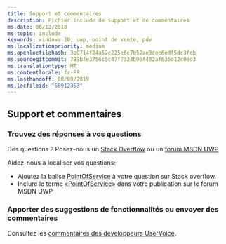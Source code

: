 ```yaml
---
title: Support et commentaires
description: Fichier include de support et de commentaires
ms.date: 06/12/2018
ms.topic: include
keywords: windows 10, uwp, point de vente, pdv
ms.localizationpriority: medium
ms.openlocfilehash: 3a9714f24a52c225c6c7b52ae3eec6edf5dc3feb
ms.sourcegitcommit: 789bfe3756c5c47f7324b96f482af636d12c0ed3
ms.translationtype: MT
ms.contentlocale: fr-FR
ms.lasthandoff: 08/09/2019
ms.locfileid: "68912353"
---
```

## <a name="support-and-feedback"></a>Support et commentaires

### <a name="find-answers-to-your-questions"></a>Trouvez des réponses à vos questions

Des questions ? Posez-nous un [Stack Overflow](https://aka.ms/pos-stackoverflow) ou un [forum MSDN UWP](https://social.msdn.microsoft.com/Forums/en-US/home?forum=wpdevelop&filter=alltypes&sort=relevancedesc&searchTerm=%5Bpointofservice%5D)

Aidez-nous à localiser vos questions:
- Ajoutez la balise [PointOfService](https://aka.ms/pos-stackoverflow) à votre question sur Stack overflow. 
- Inclure le terme [«PointOfService»](https://social.msdn.microsoft.com/Forums/en-US/home?forum=wpdevelop&filter=alltypes&sort=relevancedesc&searchTerm=%5Bpointofservice%5D) dans votre publication sur le forum MSDN UWP

### <a name="make-feature-suggestions-or-give-feedback"></a>Apporter des suggestions de fonctionnalités ou envoyer des commentaires
Consultez les [commentaires des développeurs UserVoice](https://wpdev.uservoice.com/forums/110705-universal-windows-platform?category_id=202594).
